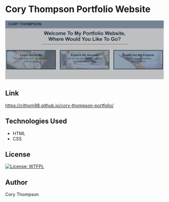 # Cory Thompson Portfolio Website

![Main-page](./src/img/read-me-photo.png)

## Link
https://cjthom98.github.io/cory-thompson-portfolio/

## Technologies Used
* HTML
* CSS

## License

[![License: WTFPL](https://img.shields.io/badge/License-WTFPL-brightgreen.svg)](http://www.wtfpl.net/about/)

## Author

Cory Thompson